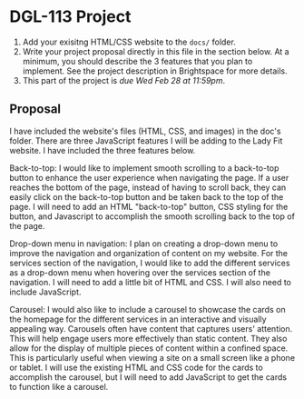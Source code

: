 # DGL-113 Project

1. Add your exisitng HTML/CSS website to the `docs/` folder.
1. Write your project proposal directly in this file in the
  section below. At a minimum, you should describe the 3 features
  that you plan to implement. See the project description in
  Brightspace for more details.
1. This part of the project is *due Wed Feb 28 at 11:59pm*.

## Proposal
I have included the website's files (HTML, CSS, and images) in the doc's folder. There are three JavaScript features I will be adding to the Lady Fit website. I have included the three features below.

Back-to-top: I would like to implement smooth scrolling to a back-to-top button to enhance the user experience when navigating the page. If a user reaches the bottom of the page, instead of having to scroll back, they can easily click on the back-to-top button and be taken back to the top of the page. I will need to add an HTML "back-to-top" button, CSS styling for the button, and Javascript to accomplish the smooth scrolling back to the top of the page.

Drop-down menu in navigation: I plan on creating a drop-down menu to improve the navigation and organization of content on my website. For the services section of the navigation, I would like to add the different services as a drop-down menu when hovering over the services section of the navigation. I will need to add a little bit of HTML and CSS. I will also need to include JavaScript.

Carousel: I would also like to include a carousel to showcase the cards on the homepage for the different services in an interactive and visually appealing way. Carousels often have content that captures users' attention. This will help engage users more effectively than static content. They also allow for the display of multiple pieces of content within a confined space. This is particularly useful when viewing a site on a small screen like a phone or tablet. I will use the existing HTML and CSS code for the cards to accomplish the carousel, but I will need to add JavaScript to get the cards to function like a carousel.
